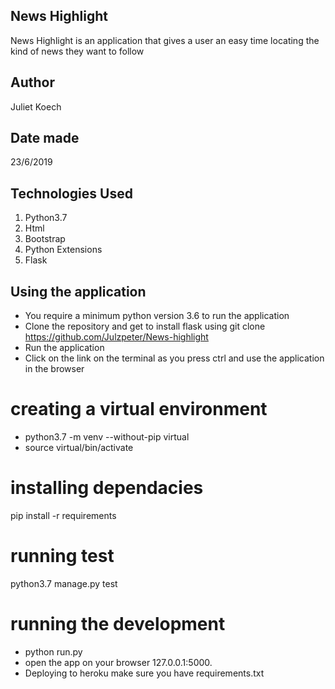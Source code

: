 ## News Highlight
News Highlight is an application that gives a user an easy time locating the kind of news they want to follow

## Author
Juliet Koech

## Date made
23/6/2019

## Technologies Used
1. Python3.7
2. Html
3. Bootstrap
4. Python Extensions
5. Flask

## Using the application
* You require a minimum python version 3.6 to run the application 
* Clone the repository and get to install flask using git clone  https://github.com/Julzpeter/News-highlight
* Run the application
* Click on the link on the terminal as you press ctrl and use the application in the browser

# creating a virtual environment
* python3.7 -m venv --without-pip virtual
* source virtual/bin/activate

# installing dependacies
pip install -r requirements

# running test
python3.7 manage.py test

# running the development
* python run.py
* open the app on your browser 127.0.0.1:5000.
* Deploying to heroku make sure you have requirements.txt
